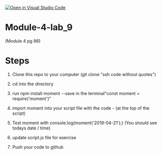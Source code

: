 [![Open in Visual Studio Code](https://classroom.github.com/assets/open-in-vscode-c66648af7eb3fe8bc4f294546bfd86ef473780cde1dea487d3c4ff354943c9ae.svg)](https://classroom.github.com/online_ide?assignment_repo_id=10539418&assignment_repo_type=AssignmentRepo)
# Module-4-lab_9
(Module 4 pg 86) 

# Steps

1. Clone this repo to your computer (git clone "ssh code without quotes")
2. cd into the directory

3. run npm install moment --save in the terminal"const moment = require('moment')" 
4. import moment into your script file with the code -   (at the top of the script)
5. Test moment with console.log(moment('2019-04-21');)  (You should see todays date / time)

6. update script.js file for exercise
7. Push your code to github 

